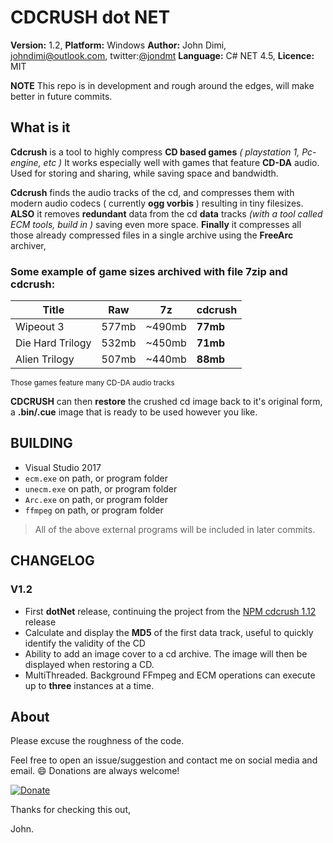 # CDCRUSH dot NET

**Version:** 1.2, **Platform:** Windows
**Author:** John Dimi, <johndimi@outlook.com>, twitter:[@jondmt](https://twitter.com/jondmt)
**Language:** C# NET 4.5, **Licence:** MIT

**NOTE** This repo is in development and rough around the edges, will make better in future commits.

## What is it

**Cdcrush** is a tool to highly compress **CD based games** *( playstation 1, Pc-engine, etc )* It works especially well with games that feature **CD-DA** audio. Used for storing and sharing, while saving space and bandwidth.

 **Cdcrush**  finds the audio tracks of the cd, and compresses them with modern audio codecs ( currently **ogg vorbis** ) resulting in tiny filesizes.  **ALSO** it removes **redundant** data from the cd **data** tracks *(with a tool called ECM tools, build in )* saving even more space.  **Finally** it compresses all those already compressed files in a single archive using the **FreeArc** archiver, 
 
### Some example of game sizes archived with file 7zip and cdcrush:

| Title             |  Raw    | 7z      | cdcrush |
| ----------------- | ------- | ------  | ------  |
| Wipeout 3         |  577mb  |  ~490mb  | **77mb**   |
| Die Hard Trilogy  |  532mb  |  ~450mb  | **71mb**   |
| Alien Trilogy     |  507mb  |  ~440mb  | **88mb**   |

<sup>Those games feature many CD-DA audio tracks</sup>



**CDCRUSH** can then  **restore** the crushed cd image back to it's original form, a **.bin/.cue** image that is ready to be used however you like.


## BUILDING

 - Visual Studio 2017
 - `ecm.exe` on path, or program folder
 - `unecm.exe` on path, or program folder
 - `Arc.exe` on path, or program folder
 - `ffmpeg` on path, or program folder

 > All of the above external programs will be included in later commits.



## CHANGELOG

### V1.2
 - First **dotNet** release, continuing the project from the [NPM cdcrush 1.12](https://www.npmjs.com/package/cdcrush)  release
 - Calculate and display the **MD5** of the first data track, useful to quickly identify the validity of the CD
 - Ability to add an image cover to a cd archive. The image will then be displayed when restoring a CD.
 - MultiThreaded. Background FFmpeg and ECM operations can execute up to **three** instances at a time.



## About

Please excuse the roughness of the code.

Feel free to open an issue/suggestion and contact me on social media and email. :smile: Donations are always welcome!

[![Donate](https://www.paypalobjects.com/en_US/i/btn/btn_donate_LG.gif)](https://www.paypal.me/johndimi)

Thanks for checking this out,

John.
